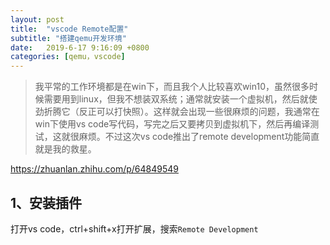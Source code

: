 ```yaml
---
layout: post
title:  "vscode Remote配置"
subtitle: "搭建qemu开发环境"
date:   2019-6-17 9:16:09 +0800
categories: [qemu，vscode]
---
```


> 我平常的工作环境都是在win下，而且我个人比较喜欢win10，虽然很多时候需要用到linux，但我不想装双系统；通常就安装一个虚拟机，然后就使劲折腾它（反正可以打快照）。这样就会出现一些很麻烦的问题，我通常在win下使用vs code写代码，写完之后又要拷贝到虚拟机下，然后再编译测试，这就很麻烦。不过这次vs code推出了remote development功能简直就是我的救星。

https://zhuanlan.zhihu.com/p/64849549

## 1、安装插件

打开vs code，ctrl+shift+x打开扩展，搜索`Remote Development`

